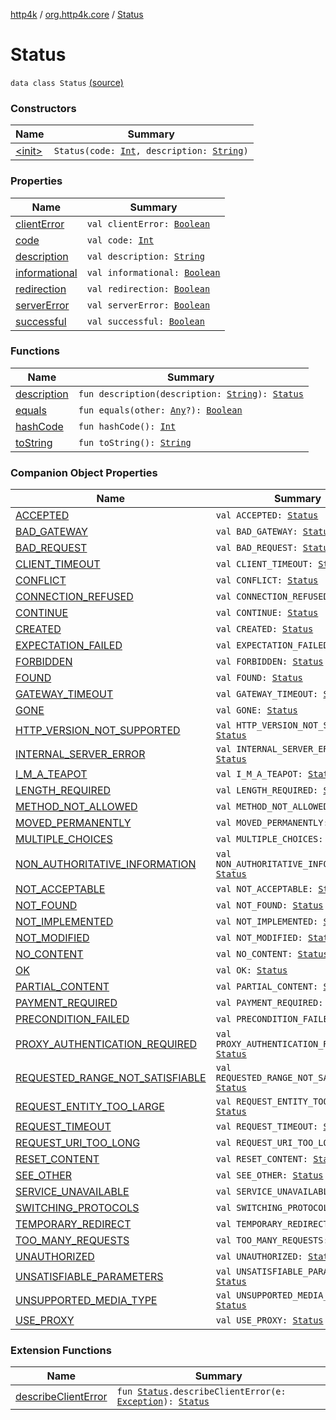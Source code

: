 [http4k](../../index.md) / [org.http4k.core](../index.md) / [Status](./index.md)

# Status

`data class Status` [(source)](https://github.com/http4k/http4k/blob/master/http4k-core/src/main/kotlin/org/http4k/core/Status.kt#L3)

### Constructors

| Name | Summary |
|---|---|
| [&lt;init&gt;](-init-.md) | `Status(code: `[`Int`](https://kotlinlang.org/api/latest/jvm/stdlib/kotlin/-int/index.html)`, description: `[`String`](https://kotlinlang.org/api/latest/jvm/stdlib/kotlin/-string/index.html)`)` |

### Properties

| Name | Summary |
|---|---|
| [clientError](client-error.md) | `val clientError: `[`Boolean`](https://kotlinlang.org/api/latest/jvm/stdlib/kotlin/-boolean/index.html) |
| [code](code.md) | `val code: `[`Int`](https://kotlinlang.org/api/latest/jvm/stdlib/kotlin/-int/index.html) |
| [description](description.md) | `val description: `[`String`](https://kotlinlang.org/api/latest/jvm/stdlib/kotlin/-string/index.html) |
| [informational](informational.md) | `val informational: `[`Boolean`](https://kotlinlang.org/api/latest/jvm/stdlib/kotlin/-boolean/index.html) |
| [redirection](redirection.md) | `val redirection: `[`Boolean`](https://kotlinlang.org/api/latest/jvm/stdlib/kotlin/-boolean/index.html) |
| [serverError](server-error.md) | `val serverError: `[`Boolean`](https://kotlinlang.org/api/latest/jvm/stdlib/kotlin/-boolean/index.html) |
| [successful](successful.md) | `val successful: `[`Boolean`](https://kotlinlang.org/api/latest/jvm/stdlib/kotlin/-boolean/index.html) |

### Functions

| Name | Summary |
|---|---|
| [description](description.md) | `fun description(description: `[`String`](https://kotlinlang.org/api/latest/jvm/stdlib/kotlin/-string/index.html)`): `[`Status`](./index.md) |
| [equals](equals.md) | `fun equals(other: `[`Any`](https://kotlinlang.org/api/latest/jvm/stdlib/kotlin/-any/index.html)`?): `[`Boolean`](https://kotlinlang.org/api/latest/jvm/stdlib/kotlin/-boolean/index.html) |
| [hashCode](hash-code.md) | `fun hashCode(): `[`Int`](https://kotlinlang.org/api/latest/jvm/stdlib/kotlin/-int/index.html) |
| [toString](to-string.md) | `fun toString(): `[`String`](https://kotlinlang.org/api/latest/jvm/stdlib/kotlin/-string/index.html) |

### Companion Object Properties

| Name | Summary |
|---|---|
| [ACCEPTED](-a-c-c-e-p-t-e-d.md) | `val ACCEPTED: `[`Status`](./index.md) |
| [BAD_GATEWAY](-b-a-d_-g-a-t-e-w-a-y.md) | `val BAD_GATEWAY: `[`Status`](./index.md) |
| [BAD_REQUEST](-b-a-d_-r-e-q-u-e-s-t.md) | `val BAD_REQUEST: `[`Status`](./index.md) |
| [CLIENT_TIMEOUT](-c-l-i-e-n-t_-t-i-m-e-o-u-t.md) | `val CLIENT_TIMEOUT: `[`Status`](./index.md) |
| [CONFLICT](-c-o-n-f-l-i-c-t.md) | `val CONFLICT: `[`Status`](./index.md) |
| [CONNECTION_REFUSED](-c-o-n-n-e-c-t-i-o-n_-r-e-f-u-s-e-d.md) | `val CONNECTION_REFUSED: `[`Status`](./index.md) |
| [CONTINUE](-c-o-n-t-i-n-u-e.md) | `val CONTINUE: `[`Status`](./index.md) |
| [CREATED](-c-r-e-a-t-e-d.md) | `val CREATED: `[`Status`](./index.md) |
| [EXPECTATION_FAILED](-e-x-p-e-c-t-a-t-i-o-n_-f-a-i-l-e-d.md) | `val EXPECTATION_FAILED: `[`Status`](./index.md) |
| [FORBIDDEN](-f-o-r-b-i-d-d-e-n.md) | `val FORBIDDEN: `[`Status`](./index.md) |
| [FOUND](-f-o-u-n-d.md) | `val FOUND: `[`Status`](./index.md) |
| [GATEWAY_TIMEOUT](-g-a-t-e-w-a-y_-t-i-m-e-o-u-t.md) | `val GATEWAY_TIMEOUT: `[`Status`](./index.md) |
| [GONE](-g-o-n-e.md) | `val GONE: `[`Status`](./index.md) |
| [HTTP_VERSION_NOT_SUPPORTED](-h-t-t-p_-v-e-r-s-i-o-n_-n-o-t_-s-u-p-p-o-r-t-e-d.md) | `val HTTP_VERSION_NOT_SUPPORTED: `[`Status`](./index.md) |
| [INTERNAL_SERVER_ERROR](-i-n-t-e-r-n-a-l_-s-e-r-v-e-r_-e-r-r-o-r.md) | `val INTERNAL_SERVER_ERROR: `[`Status`](./index.md) |
| [I_M_A_TEAPOT](-i_-m_-a_-t-e-a-p-o-t.md) | `val I_M_A_TEAPOT: `[`Status`](./index.md) |
| [LENGTH_REQUIRED](-l-e-n-g-t-h_-r-e-q-u-i-r-e-d.md) | `val LENGTH_REQUIRED: `[`Status`](./index.md) |
| [METHOD_NOT_ALLOWED](-m-e-t-h-o-d_-n-o-t_-a-l-l-o-w-e-d.md) | `val METHOD_NOT_ALLOWED: `[`Status`](./index.md) |
| [MOVED_PERMANENTLY](-m-o-v-e-d_-p-e-r-m-a-n-e-n-t-l-y.md) | `val MOVED_PERMANENTLY: `[`Status`](./index.md) |
| [MULTIPLE_CHOICES](-m-u-l-t-i-p-l-e_-c-h-o-i-c-e-s.md) | `val MULTIPLE_CHOICES: `[`Status`](./index.md) |
| [NON_AUTHORITATIVE_INFORMATION](-n-o-n_-a-u-t-h-o-r-i-t-a-t-i-v-e_-i-n-f-o-r-m-a-t-i-o-n.md) | `val NON_AUTHORITATIVE_INFORMATION: `[`Status`](./index.md) |
| [NOT_ACCEPTABLE](-n-o-t_-a-c-c-e-p-t-a-b-l-e.md) | `val NOT_ACCEPTABLE: `[`Status`](./index.md) |
| [NOT_FOUND](-n-o-t_-f-o-u-n-d.md) | `val NOT_FOUND: `[`Status`](./index.md) |
| [NOT_IMPLEMENTED](-n-o-t_-i-m-p-l-e-m-e-n-t-e-d.md) | `val NOT_IMPLEMENTED: `[`Status`](./index.md) |
| [NOT_MODIFIED](-n-o-t_-m-o-d-i-f-i-e-d.md) | `val NOT_MODIFIED: `[`Status`](./index.md) |
| [NO_CONTENT](-n-o_-c-o-n-t-e-n-t.md) | `val NO_CONTENT: `[`Status`](./index.md) |
| [OK](-o-k.md) | `val OK: `[`Status`](./index.md) |
| [PARTIAL_CONTENT](-p-a-r-t-i-a-l_-c-o-n-t-e-n-t.md) | `val PARTIAL_CONTENT: `[`Status`](./index.md) |
| [PAYMENT_REQUIRED](-p-a-y-m-e-n-t_-r-e-q-u-i-r-e-d.md) | `val PAYMENT_REQUIRED: `[`Status`](./index.md) |
| [PRECONDITION_FAILED](-p-r-e-c-o-n-d-i-t-i-o-n_-f-a-i-l-e-d.md) | `val PRECONDITION_FAILED: `[`Status`](./index.md) |
| [PROXY_AUTHENTICATION_REQUIRED](-p-r-o-x-y_-a-u-t-h-e-n-t-i-c-a-t-i-o-n_-r-e-q-u-i-r-e-d.md) | `val PROXY_AUTHENTICATION_REQUIRED: `[`Status`](./index.md) |
| [REQUESTED_RANGE_NOT_SATISFIABLE](-r-e-q-u-e-s-t-e-d_-r-a-n-g-e_-n-o-t_-s-a-t-i-s-f-i-a-b-l-e.md) | `val REQUESTED_RANGE_NOT_SATISFIABLE: `[`Status`](./index.md) |
| [REQUEST_ENTITY_TOO_LARGE](-r-e-q-u-e-s-t_-e-n-t-i-t-y_-t-o-o_-l-a-r-g-e.md) | `val REQUEST_ENTITY_TOO_LARGE: `[`Status`](./index.md) |
| [REQUEST_TIMEOUT](-r-e-q-u-e-s-t_-t-i-m-e-o-u-t.md) | `val REQUEST_TIMEOUT: `[`Status`](./index.md) |
| [REQUEST_URI_TOO_LONG](-r-e-q-u-e-s-t_-u-r-i_-t-o-o_-l-o-n-g.md) | `val REQUEST_URI_TOO_LONG: `[`Status`](./index.md) |
| [RESET_CONTENT](-r-e-s-e-t_-c-o-n-t-e-n-t.md) | `val RESET_CONTENT: `[`Status`](./index.md) |
| [SEE_OTHER](-s-e-e_-o-t-h-e-r.md) | `val SEE_OTHER: `[`Status`](./index.md) |
| [SERVICE_UNAVAILABLE](-s-e-r-v-i-c-e_-u-n-a-v-a-i-l-a-b-l-e.md) | `val SERVICE_UNAVAILABLE: `[`Status`](./index.md) |
| [SWITCHING_PROTOCOLS](-s-w-i-t-c-h-i-n-g_-p-r-o-t-o-c-o-l-s.md) | `val SWITCHING_PROTOCOLS: `[`Status`](./index.md) |
| [TEMPORARY_REDIRECT](-t-e-m-p-o-r-a-r-y_-r-e-d-i-r-e-c-t.md) | `val TEMPORARY_REDIRECT: `[`Status`](./index.md) |
| [TOO_MANY_REQUESTS](-t-o-o_-m-a-n-y_-r-e-q-u-e-s-t-s.md) | `val TOO_MANY_REQUESTS: `[`Status`](./index.md) |
| [UNAUTHORIZED](-u-n-a-u-t-h-o-r-i-z-e-d.md) | `val UNAUTHORIZED: `[`Status`](./index.md) |
| [UNSATISFIABLE_PARAMETERS](-u-n-s-a-t-i-s-f-i-a-b-l-e_-p-a-r-a-m-e-t-e-r-s.md) | `val UNSATISFIABLE_PARAMETERS: `[`Status`](./index.md) |
| [UNSUPPORTED_MEDIA_TYPE](-u-n-s-u-p-p-o-r-t-e-d_-m-e-d-i-a_-t-y-p-e.md) | `val UNSUPPORTED_MEDIA_TYPE: `[`Status`](./index.md) |
| [USE_PROXY](-u-s-e_-p-r-o-x-y.md) | `val USE_PROXY: `[`Status`](./index.md) |

### Extension Functions

| Name | Summary |
|---|---|
| [describeClientError](../../org.http4k.client/describe-client-error.md) | `fun `[`Status`](./index.md)`.describeClientError(e: `[`Exception`](http://docs.oracle.com/javase/6/docs/api/java/lang/Exception.html)`): `[`Status`](./index.md) |

